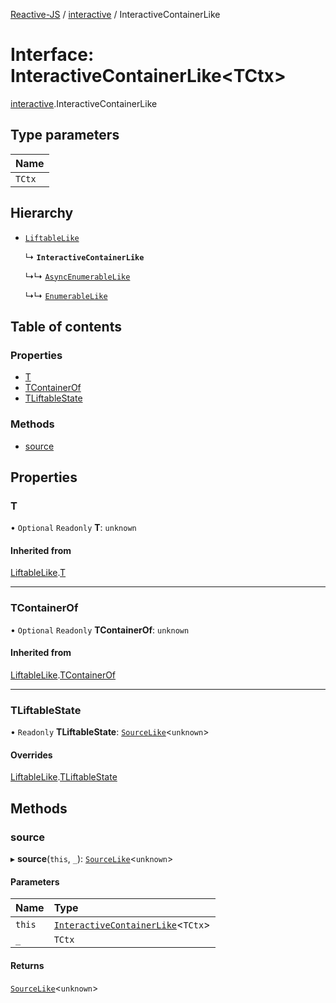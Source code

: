 [Reactive-JS](../README.md) / [interactive](../modules/interactive.md) / InteractiveContainerLike

# Interface: InteractiveContainerLike<TCtx\>

[interactive](../modules/interactive.md).InteractiveContainerLike

## Type parameters

| Name |
| :------ |
| `TCtx` |

## Hierarchy

- [`LiftableLike`](liftable.LiftableLike.md)

  ↳ **`InteractiveContainerLike`**

  ↳↳ [`AsyncEnumerableLike`](asyncEnumerable.AsyncEnumerableLike.md)

  ↳↳ [`EnumerableLike`](enumerable.EnumerableLike.md)

## Table of contents

### Properties

- [T](interactive.InteractiveContainerLike.md#t)
- [TContainerOf](interactive.InteractiveContainerLike.md#tcontainerof)
- [TLiftableState](interactive.InteractiveContainerLike.md#tliftablestate)

### Methods

- [source](interactive.InteractiveContainerLike.md#source)

## Properties

### T

• `Optional` `Readonly` **T**: `unknown`

#### Inherited from

[LiftableLike](liftable.LiftableLike.md).[T](liftable.LiftableLike.md#t)

___

### TContainerOf

• `Optional` `Readonly` **TContainerOf**: `unknown`

#### Inherited from

[LiftableLike](liftable.LiftableLike.md).[TContainerOf](liftable.LiftableLike.md#tcontainerof)

___

### TLiftableState

• `Readonly` **TLiftableState**: [`SourceLike`](source.SourceLike.md)<`unknown`\>

#### Overrides

[LiftableLike](liftable.LiftableLike.md).[TLiftableState](liftable.LiftableLike.md#tliftablestate)

## Methods

### source

▸ **source**(`this`, `_`): [`SourceLike`](source.SourceLike.md)<`unknown`\>

#### Parameters

| Name | Type |
| :------ | :------ |
| `this` | [`InteractiveContainerLike`](interactive.InteractiveContainerLike.md)<`TCtx`\> |
| `_` | `TCtx` |

#### Returns

[`SourceLike`](source.SourceLike.md)<`unknown`\>
